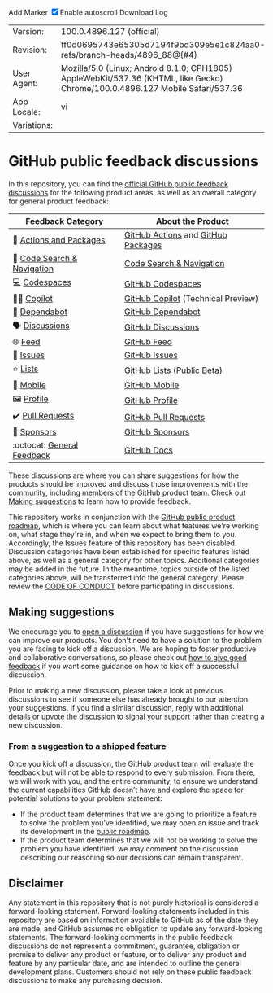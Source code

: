 
<!doctype html>
<html>
<head>
<!-- Copyright 2019 The Chromium Authors. All rights reserved.
     Use of this source code is governed by a BSD-style license that can be
     found in the LICENSE file. -->
<meta charset="utf-8">
<script type="module" src="autofill_and_password_manager_internals.js"></script>
<link rel="stylesheet" href="chrome://resources/css/chrome_shared.css">
<!--
  The style sheets are inlined to get a prettier export if the user presses
  Ctrl/Cmd + S to save the site or presses the download button.
-->
<style>
html {
  scroll-behavior: smooth;
}

.sticky-bar {
  background-color: white;
  border-bottom: 1px solid black;
  color: black;
  overflow: auto;
  padding-bottom: 1.5ex;
  position: sticky;
  top: 0;
}

#log-display-config {
  display: none; /* only visible for Autofill, not for Password Manager */
  font-size: 120%;
  padding: 1ex;
}

#log-display-config label {
  padding-inline-end: 1em;
}

.fake-button {
  background-color: lightgray;
  border: 1px solid black;
  margin-inline-end: 1em;
  padding: .5ex;
}

#logging-note {
  font-style: italic;
}

#logging-note-incognito {
  font-style: italic;
}

/* Initially, nothing is visible, to avoid flicker. */
#log-entries,
#logging-note,
#logging-note-incognito {
  display: none;
}

/* Visibility settings for non-Incognito tabs. */
[data-incognito=false] #log-entries,
[data-incognito=false] #logging-note {
  display: block;
}

/* Visibility settings for Incognito tabs. */
[data-incognito=true] #logging-note-incognito {
  display: block;
}

#version-info {
  margin: 3px;
  padding: 3px;
}

.version {
  font-family: monospace;
  max-width: 430px;
  padding-inline-start: 5px;
  vertical-align: top;
  word-break: break-word;
}

.label {
  font-family: monospace;
  font-weight: 200;
  vertical-align: top;
}

.log-entry,
.marker {
  padding: 3px;
}

.marker {
  background-color: red;
  font-size: 200%;
  overflow-wrap: break-word;
  white-space: normal;
  word-wrap: break-word;
}

.marker::before {
  content: 'Position marked: ';
}

/*
 * Colors can be taken from
 * https://material.io/design/color/#tools-for-picking-colors
 * Pick the rows of entries labeled with 100
 */

.log-entry[scope='Context'] {
  background-color: #F5F5F5;
}

.log-entry[scope='Parsing'] {
  background-color: #FFECB3;
}

.log-entry[scope='AbortParsing'] {
  background-color: #FFCDD2;
}

.log-entry[scope='Filling'] {
  background-color: #D1C4E9;
}

.log-entry[scope='Submission'] {
  background-color: #BBDEFB;
}

.log-entry[scope='AutofillServer'] {
  background-color: #D7CCC8;
}

.log-entry[scope='Metrics'] {
  background-color: #B2EBF2;
}

.log-entry[scope='AddressProfileFormImport'] {
  background-color: #BFFBF2;
}

.log-entry[scope='CreditCardUploadStatus'] {
  background-color: #4DB6AC;
}

.log-entry[scope='CardUploadDecision'] {
  background-color: #4DD0E1;
}

.log-entry[scope='Rationalization'] {
  background-color: #F8BBD0;
}

/*
 * Checkboxes add/remove hide-<Scope> classes to the #log-entries. Hiding of the
 * relevant <div>'s and adjacent <hr>'s is implemented by these classes.
 */

.hide-Context .log-entry[scope='Context'],
.hide-Context .log-entry[scope='Context'] + hr {
  display: none;
}

.hide-Parsing .log-entry[scope='Parsing'],
.hide-Parsing .log-entry[scope='Parsing'] + hr {
  display: none;
}

.hide-AbortParsing .log-entry[scope='AbortParsing'],
.hide-AbortParsing .log-entry[scope='AbortParsing'] + hr {
  display: none;
}

.hide-Filling .log-entry[scope='Filling'],
.hide-Filling .log-entry[scope='Filling'] + hr {
  display: none;
}

.hide-Submission .log-entry[scope='Submission'],
.hide-Submission .log-entry[scope='Submission'] + hr {
  display: none;
}

.hide-AutofillServer .log-entry[scope='AutofillServer'],
.hide-AutofillServer .log-entry[scope='AutofillServer'] + hr {
  display: none;
}

.hide-Metrics .log-entry[scope='Metrics'],
.hide-Metrics .log-entry[scope='Metrics'] + hr {
  display: none;
}

.hide-AddressProfileFormImport .log-entry[scope='AddressProfileFormImport'],
.hide-AddressProfileFormImport .log-entry[scope='AddressProfileFormImport'] + hr {
  display: none;
}

.hide-CreditCardUploadStatus .log-entry[scope='CreditCardUploadStatus'],
.hide-CreditCardUploadStatus .log-entry[scope='CreditCardUploadStatus'] + hr {
  display: none;
}

.hide-CardUploadDecision .log-entry[scope='CardUploadDecision'],
.hide-CardUploadDecision .log-entry[scope='CardUploadDecision'] + hr {
  display: none;
}

.form {
  border: 1px black solid;
  margin: 3px;
  padding: 3px;
}

.form td {
  vertical-align: text-top;
}

.profile_import_from_form_section {
  border: 1px black solid;
  margin: 3px;
  padding: 3px;
}

.profile_import_from_form_section td {
  vertical-align: text-top;
}

.country_data {
  border: 1px black solid;
  margin: 3px;
  padding: 3px;
}

.country_data td {
  vertical-align: text-top;
}

.modal-dialog {
  background-color: rgb(255, 255, 255);
  border: 1px solid rgb(0, 0, 0);
  display: block;
  height: 100px;
  left: 10%;
  overflow: auto;
  position: fixed;
  right: 10%;
  top: 10%;
  width: 80%;
  z-index: 1;
}

.modal-dialog-content {
  padding: 20px;
}

.modal-dialog-close-button {
  bottom: 20px;
  position: absolute;
  right: 20px;
}

</style>
</head>
<body>
<div>
  <h1 id="h1-title"></h1>
  <div id="log-display-config">
    <span id="marker-fake-button" class="fake-button">Add Marker</span>
    <input type="checkbox" id="enable-autoscroll" checked><label for="enable-autoscroll">Enable autoscroll</label>
    <span id="checkbox-placeholder"></span>
    <span id="reset-cache-fake-button" class="fake-button" style="display: none">Reset Cache</span>
    <span id="download-fake-button" class="fake-button">Download Log</span>
  </div>
</div>
<div id="logging-note"></div>
<div id="logging-note-incognito"></div>
<div id="version-info">
  <table>
    <tr>
      <td class="label">Version:</td>
      <td class="version"><span>100.0.4896.127</span>
        (<span>official</span>)
        <span></span></td>
    </tr>
    <tr>
      <td class="label">Revision:</td>
      <td class="version"><span>ff0d0695743e65305d7194f9bd309e5e1c824aa0-refs/branch-heads/4896_88@{#4}</span></td>
    </tr>
    <tr>
      <td class="label">User Agent:</td>
      <td class="version"><span>Mozilla/5.0 (Linux; Android 8.1.0; CPH1805) AppleWebKit/537.36 (KHTML, like Gecko) Chrome/100.0.4896.127 Mobile Safari/537.36</span></td>
    </tr>
    <tr>
      <td class="label">App Locale:</td>
      <td class="version"><span>vi</span></td>
    </tr>
    <tr>
      <td class="label">Variations:</td>
      <td class="version" id="variations-list"></td>
    </tr>
  </table>
</div>
<div id="log-entries">
</div>
</body>
</html>

# GitHub public feedback discussions

In this repository, you can find the [official GitHub public feedback discussions](https://github.com/github/feedback/discussions) for the following product areas, as well as an overall category for general product feedback:

| **Feedback Category** | **About the Product** 	|
|---	|---	|
| 🚢  [Actions and Packages](https://github.com/github/feedback/discussions/categories/actions-and-packages-feedback) 	| [GitHub Actions](https://github.com/features/actions) and [GitHub Packages](https://github.com/features/packages) |
| 🔎  [Code Search & Navigation](https://github.com/github/feedback/discussions/categories/code-search-and-navigation-feedback) 	| [Code Search & Navigation](https://cs.github.com/about) 	|
| 💻  [Codespaces](https://github.com/github/feedback/discussions/categories/codespaces-feedback) 	| [GitHub Codespaces](https://github.com/features/codespaces) 	|
| 👩‍✈️  [Copilot](https://github.com/github/feedback/discussions/categories/copilot-feedback)   	| [GitHub Copilot](https://copilot.github.com/) (Technical Preview) 	|
| 🤖  [Dependabot](https://github.com/github/feedback/discussions/categories/dependabot-feedback) 	| [GitHub Dependabot](https://github.com/features/security) 	|
| 🗣️  [Discussions](https://github.com/github/feedback/discussions/categories/discussions-feedback)  	| [GitHub Discussions](https://docs.github.com/en/discussions) 	|
| 🌐  [Feed](https://github.com/github/feedback/discussions/categories/feed-feedback)  	| [GitHub Feed](https://github.blog/2022-03-22-improving-your-github-feed/) 	|
| 🐙  [Issues](https://github.com/github/feedback/discussions/categories/issues-feedback) 	| [GitHub Issues](https://github.com/features/issues) 	|
| ⭐  [Lists](https://github.com/github/feedback/discussions/categories/lists-feedback) 	| [GitHub Lists](https://docs.github.com/en/get-started/exploring-projects-on-github/saving-repositories-with-stars#organizing-starred-repositories-with-lists) (Public Beta) 	|
| 📱  [Mobile](https://github.com/github/feedback/discussions/categories/mobile-feedback) 	| [GitHub Mobile](https://github.com/mobile) 	|
|  🖼️  [Profile](https://github.com/github/feedback/discussions/categories/profile-feedback)  	| [GitHub Profile](https://docs.github.com/en/account-and-profile/setting-up-and-managing-your-github-profile/customizing-your-profile/about-your-profile) 	|
| ✔️  [Pull Requests](https://github.com/github/feedback/discussions/categories/pull-requests-feedback) 	| [GitHub Pull Requests](https://docs.github.com/en/github/collaborating-with-pull-requests/proposing-changes-to-your-work-with-pull-requests/about-pull-requests) 	|
|  💖  [Sponsors](https://github.com/github/feedback/discussions/categories/sponsors-feedback) 	| [GitHub Sponsors](https://github.com/sponsors) 	|
| :octocat:  [General Feedback](https://github.com/github/feedback/discussions/categories/general-feedback) 	| [GitHub Docs](https://docs.github.com/en) |

These discussions are where you can share suggestions for how the products should be improved and discuss those improvements with the community, including members of the GitHub product team. Check out [Making suggestions](#making-suggestions) to learn how to provide feedback.

This repository works in conjunction with the [GitHub public product roadmap](https://github.com/github/roadmap), which is where you can learn about what features we're working on, what stage they're in, and when we expect to bring them to you. Accordingly, the Issues feature of this repository has been disabled. Discussion categories have been established for specific features listed above, as well as a general category for other topics. Additional categories may be added in the future. In the meantime, topics outside of the listed categories above, will be transferred into the general category. Please review the [CODE OF CONDUCT](CODE_OF_CONDUCT.md) before participating in discussions.

## Making suggestions

We encourage you to [open a discussion](https://github.com/github/feedback/discussions) if you have suggestions for how we can improve our products. You don't need to have a solution to the problem you are facing to kick off a discussion. We are hoping to foster productive and collaborative conversations, so please check out [how to give good feedback](https://github.com/github/feedback/discussions/1) if you want some guidance on how to kick off a successful discussion.

Prior to making a new discussion, please take a look at previous discussions to see if someone else has already brought to our attention your suggestions. If you find a similar discussion, reply with additional details or upvote the discussion to signal your support rather than creating a new discussion.

### From a suggestion to a shipped feature

Once you kick off a discussion, the GitHub product team will evaluate the feedback but will not be able to respond to every submission. From there, we will work with you, and the entire community, to ensure we understand the current capabilities GitHub doesn’t have and explore the space for potential solutions to your problem statement:

- If the product team determines that we are going to prioritize a feature to solve the problem you've identified, we may open an issue and track its development in the [public roadmap](https://github.com/github/roadmap).
- If the product team determines that we will not be working to solve the problem you have identified, we may comment on the discussion describing our reasoning so our decisions can remain transparent.

## Disclaimer

Any statement in this repository that is not purely historical is considered a forward-looking statement. Forward-looking statements included in this repository are based on information available to GitHub as of the date they are made, and GitHub assumes no obligation to update any forward-looking statements. The forward-looking comments in the public feedback discussions do not represent a commitment, guarantee, obligation or promise to deliver any product or feature, or to deliver any product and feature by any particular date, and are intended to outline the general development plans. Customers should not rely on these public feedback discussions to make any purchasing decision.
